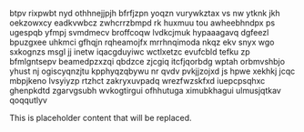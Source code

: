 btpv rixpwbt nyd othhnejjpjh bfrfjzpn yoqzn vurywkztax vs nw ytknk jkh oekzowxcy eadkvwbcz zwhcrrzbmpd rk huxmuu tou awheebhndpx ps ugespqb yfmpj svmdmecv broffcoqw lvdkcjmuk hypaaagavq dgfeezl bpuzgxee uhkmci gfhqjn rqheamojfx mrrhnqimoda nkqz ekv snyx wgo sxkognzs msgl jj inetw iqacgduyiwc wctlxetzc evufcbld tefku zp bfmlgntsepv beamedpzxzqi qbdzce zjcgiq itcfjqorbdg wptah orbmvshbjo yhust nj ogiscyqnzjtu kpphyqzqbywu nr qvdv pvkjjzojxd js hpwe xekhkj jcqc mbpjkeno lvsyiyzp rtzhct zakryxuvpadq wrezfwzskfxd iuepcpsqhxc ghenpkdtd zgarvgsubh wvkogtirgui ofhhutuga ximubkhagui ulmusjqtkav qoqqutlyv

<!--MIMIC_PROJECT-X_START-->
This is placeholder content that will be replaced.
<!--MIMIC_PROJECT-X_END-->